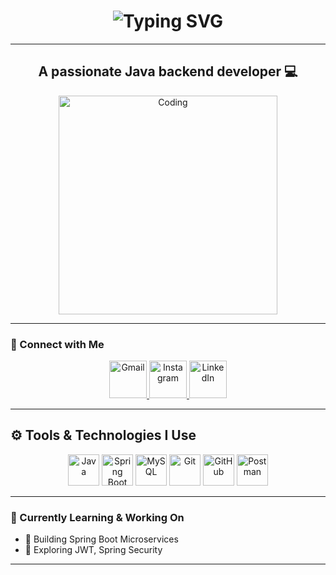 <!-- 🧠 Typing Animated Welcome with Indian Touch -->
<h1 align="center">
  <img src="https://readme-typing-svg.demolab.com?font=Fira+Code&weight=600&size=30&duration=3000&pause=1000&center=true&vCenter=true&width=700&height=70&lines=Namaste+%F0%9F%99%8F%2C+I'm+Nishant!;A+Java+Backend+Developer+from+India;Welcome+to+my+GitHub+Profile" alt="Typing SVG" />
</h1>

---

<h2 align="center"> A passionate Java backend developer 💻 </h2>

<p align="center">
  <img src="https://cdn.dribbble.com/users/1162077/screenshots/3848914/media/7ed7d5ca074b48b328150e5a231e8b1f.gif" alt="Coding" width="350"/>
</p>



---

### 💫 Connect with Me

<p align="center">
  <a href="mailto:mattenishant@gmail.com">
    <img src="https://img.icons8.com/clouds/100/000000/gmail-new.png" alt="Gmail" width="60"/>
  </a>
  <a href="https://www.instagram.com/zeconiniar?igsh=MTRicjlldmp1YXhnMQ==">
    <img src="https://img.icons8.com/clouds/100/000000/instagram-new.png" alt="Instagram" width="60"/>
  </a>
  <a href="https://www.linkedin.com/in/YOUR-LINKEDIN-USERNAME/">
    <img src="https://img.icons8.com/clouds/100/000000/linkedin.png" alt="LinkedIn" width="60"/>
  </a>
</p>

---

## ⚙️ Tools & Technologies I Use

<p align="center">
  <img src="https://cdn.jsdelivr.net/gh/devicons/devicon/icons/java/java-original.svg" width="50" alt="Java"/>
  <img src="https://cdn.jsdelivr.net/gh/devicons/devicon/icons/spring/spring-original.svg" width="50" alt="Spring Boot"/>
  <img src="https://cdn.jsdelivr.net/gh/devicons/devicon/icons/mysql/mysql-original.svg" width="50" alt="MySQL"/>
  <img src="https://cdn.jsdelivr.net/gh/devicons/devicon/icons/git/git-original.svg" width="50" alt="Git"/>
  <img src="https://img.icons8.com/ios-filled/50/ffffff/github.png" width="50" alt="GitHub"/>
  <img src="https://cdn.jsdelivr.net/gh/devicons/devicon/icons/postman/postman-original.svg" width="50" alt="Postman"/>
</p>









---

### 🚀 Currently Learning & Working On
- 🔭 Building Spring Boot Microservices
- 🔐 Exploring JWT, Spring Security

  

---

